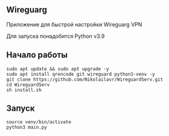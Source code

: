 ## Wireguarg

Приложение для быстрой настройки Wireguarg VPN

Для запуска понадобится Python v3.9

## Начало работы
<!-- termynal -->

```
sudo apt update && sudo apt upgrade -y
sudo apt install qrencode git wireguard python3-venv -y
git clone https://github.com/Nikolailavr/WireguardServ.git
cd WireguardServ
sh install.sh
```

## Запуск
<!-- termynal -->

```
source venv/bin/activate
python3 main.py
```

